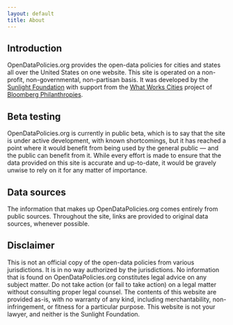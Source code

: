 ```yaml
---
layout: default
title: About
---
```


<h2>Introduction</h2>
<p>OpenDataPolicies.org provides the open-data policies for cities and states all over the United States on one website. This site is operated on a non-profit, non-governmental, non-partisan basis. It was developed by the <a href="http://www.sunlightfoundation.com">Sunlight Foundation</a> with support from the <a href="http://whatworkscities.bloomberg.org/">What Works Cities</a> project of <a href="http://www.bloomberg.org/">Bloomberg Philanthropies</a>. </p>
<h2>Beta testing</h2>
<p>OpenDataPolicies.org is currently in public beta, which is to say that the site is under active development, with known shortcomings, but it has reached a point where it would benefit from being used by the general public — and the public can benefit from it. While every effort is made to ensure that the data provided on this site is accurate and up-to-date, it would be gravely unwise to rely on it for any matter of importance.</p>
<h2>Data sources</h2>
The information that makes up OpenDataPolicies.org comes entirely from public sources. Throughout the site, links are provided to original data sources, whenever possible. 
<h2>Disclaimer</h2>
<p>This is not an official copy of the open-data policies from various jurisdictions. It is in no way authorized by the jurisdictions. No information that is found on OpenDataPolicies.org constitutes legal advice on any subject matter. Do not take action (or fail to take action) on a legal matter without consulting proper legal counsel. The contents of this website are provided as-is, with no warranty of any kind, including merchantability, non-infringement, or fitness for a particular purpose. This website is not your lawyer, and neither is the Sunlight Foundation.</p>

